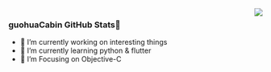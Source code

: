 

<!--
**guohuaCabin/guohuaCabin** is a ✨ _special_ ✨ repository because its `README.md` (this file) appears on your GitHub profile.

Here are some ideas to get you started:

- 🔭 I’m currently working on interesting things
- 🌱 I’m currently learning python & flutter
- 👯 I’m Focusing on Objective-C
- 🤔 I’m looking for help with ...
- 💬 Ask me about ...
- 📫 How to reach me: ...
- 😄 Pronouns: ...
- ⚡ Fun fact: ...
-->

<!-- ![Anurag's GitHub stats](https://github-readme-stats.vercel.app/api?username=guohuaCabin&show_icons=true&theme=gruvbox) -->

<img align="right" src="https://github-readme-stats.vercel.app/api?username=onevcat&show_icons=true&icon_color=CE1D2D&text_color=718096&bg_color=00000000&hide_title=true&hide_border=true" />

### guohuaCabin GitHub Stats👋

- 🔭 I’m currently working on interesting things
- 🌱 I’m currently learning python & flutter
- 👯 I’m Focusing on Objective-C
